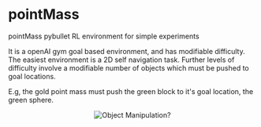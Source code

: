 # pointMass
pointMass pybullet RL environment for simple experiments

It is a openAI gym goal based environment, and has modifiable difficulty. The easiest environment is a 2D self navigation task. Further levels of difficulty involve a modifiable number of objects which must be pushed to goal locations. 

E.g, the gold point mass must push the green block to it's goal location, the green sphere. 

<p align="center">
  <img src="https://github.com/sholtodouglas/pointMass/blob/master/images/object.gif?raw=true" alt="Object Manipulation?"/>
</p>



